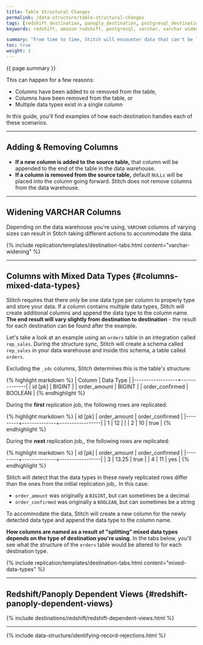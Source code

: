 ```yaml
---
title: Table Structural Changes
permalink: /data-structure/table-structural-changes
tags: [redshift_destination, panoply_destination, postgresql_destination, bigquery_destination]
keywords: redshift, amazon redshift, postgresql, varchar, varchar widening, column splitting, postgres, panoply, bigquery, structure change, schema change, column split

summary: "From time to time, Stitch will encounter data that can't be loaded losslessly into the destination table in your data warehouse. When this happens, Stitch may have to alter the structure of the table in order to successfully load the data."
toc: true
weight: 3
---
```


{{ page.summary }}

This can happen for a few reasons:

- Columns have been added to or removed from the table, 
- Columns have been removed from the table, or
- Multiple data types exist in a single column

In this guide, you'll find examples of how each destination handles each of these scenarios.

---

## Adding & Removing Columns

- **If a new column is added to the source table,** that column will be appended to the end of the table in the data warehouse.
- **If a column is removed from the source table,** default `NULLs` will be placed into the column going forward. Stitch does not remove columns from the data warehouse.

---

## Widening VARCHAR Columns

Depending on the data warehouse you're using, `VARCHAR` columns of varying sizes can result in Stitch taking different actions to accommodate the data.


{% include replication/templates/destination-tabs.html content="varchar-widening" %}

---

## Columns with Mixed Data Types {#columns-mixed-data-types}

Stitch requires that there only be one data type per column to properly type and store your data. If a column contains multiple data types, Stitch will create additional columns and append the data type to the column name. **The end result will vary slightly from destination to destination** - the result for each destination can be found after the example.

Let's take a look at an example using an `orders` table in an integration called `rep_sales`. During the structure sync, Stitch will create a schema called `rep_sales` in your data warehouse and inside this schema, a table called `orders`.

Excluding the `_sdc` columns, Stitch determines this is the table's structure:

{% highlight markdown %}
| Column           | Data Type    |
|------------------+--------------|
| id [pk]          | BIGINT       |
| order_amount     | BIGINT       |
| order_confirmed  | BOOLEAN      |
{% endhighlight %}

During the **first** replication job, the following rows are replicated:

{% highlight markdown %}
| id [pk] | order_amount | order_confirmed |
|---------+--------------+-----------------|
| 1       | 12           |                 |
| 2       | 10           | true            |
{% endhighlight %}

During the **next** replication job,, the following rows are replicated:

{% highlight markdown %}
| id [pk] | order_amount | order_confirmed |
|---------+--------------+-----------------|
| 3       | 13.25        | true            |
| 4       | 11           | yes             |
{% endhighlight %}

Stitch will detect that the data types in these newly replicated rows differ than the ones from the initial replication job,. In this case:

- `order_amount` was originally a `BIGINT`, but can sometimes be a decimal
- `order_confirmed` was originally a `BOOLEAN`, but can sometimes be a string

To accommodate the data, Stitch will create a new column for the newly detected data type and append the data type to the column name.

**How columns are named as a result of "splitting" mixed data types depends on the type of destination you're using**. In the tabs below, you'll see what the structure of the `orders` table would be altered to for each destination type.

{% include replication/templates/destination-tabs.html content="mixed-data-types" %}

---

## Redshift/Panoply Dependent Views {#redshift-panoply-dependent-views}

{% include destinations/redshift/redshift-dependent-views.html %}

---

{% include data-structure/identifying-record-rejections.html %}